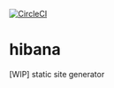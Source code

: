 [![CircleCI](https://circleci.com/gh/student-kyushu/hibana.svg?style=svg)](https://circleci.com/gh/student-kyushu/hibana)

# hibana
[WIP] static site generator
